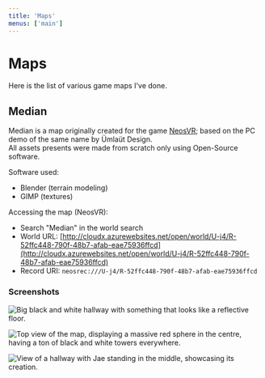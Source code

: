```yaml
---
title: 'Maps'
menus: ['main']
---
```


# Maps

Here is the list of various game maps I've done.

## Median

Median is a map originally created for the game [NeosVR](https://neosvr.com); based on the PC demo of the same name by Ümlaüt Design.  
All assets presents were made from scratch only using Open-Source software.

Software used:
- Blender (terrain modeling)
- GIMP (textures)

Accessing the map (NeosVR):
- Search "Median" in the world search
- World URL: [http://cloudx.azurewebsites.net/open/world/U-j4/R-52ffc448-790f-48b7-afab-eae75936ffcd](http://cloudx.azurewebsites.net/open/world/U-j4/R-52ffc448-790f-48b7-afab-eae75936ffcd)
- Record URI: `neosrec:///U-j4/R-52ffc448-790f-48b7-afab-eae75936ffcd`

### Screenshots

![Big black and white hallway with something that looks like a reflective floor.](https://sharex.777.tf/ShareX/2023/08/2023-08-24%2019.00.33.avif)

![Top view of the map, displaying a massive red sphere in the centre, having a ton of black and white towers everywhere.](https://sharex.777.tf/ShareX/2023/08/2023-08-24%2019.06.59.avif)

![View of a hallway with Jae standing in the middle, showcasing its creation.](https://sharex.777.tf/ShareX/2023/08/2023-08-24%2019.02.15.avif)
